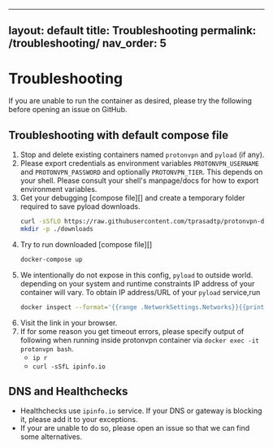 
---
layout: default
title: Troubleshooting
permalink: /troubleshooting/
nav_order: 5
---

# Troubleshooting

If you are unable to run the container as desired, please try the following before opening an issue
on GitHub.

## Troubleshooting with default compose file

1. Stop and delete existing containers named `protonvpn` and `pyload` (if any).
1. Please export credentials as environment variables `PROTONVPN_USERNAME` and `PROTONVPN_PASSWORD` and optionally `PROTONVPN_TIER`.
This depends on your shell. Please consult your shell's manpage/docs for how to export environment variables.
1. Get your debugging [compose file][] and create a temporary folder required to save pyload downloads.
    ```bash
    curl -sSfLO https://raw.githubusercontent.com/tprasadtp/protonvpn-docker/master/k8s/docker-compose.yml
    mkdir -p ./downloads
    ```
1. Try to run downloaded [compose file][]
    ```bash
    docker-compose up
    ```
1. We intentionally do not expose in this config, `pyload` to outside world. depending on your system and runtime constraints IP address of your container will vary. To obtain IP address/URL of your `pyload` service,run
    ```bash
    docker inspect --format='{{range .NetworkSettings.Networks}}{{printf "http://%s:8000\\n" .IPAddress}}{{end}}' protonvpn
    ```
1. Visit the link in your browser.
1. If for some reason you get timeout errors, please specify output of following when running inside protonvpn container via `docker exec -it protonvpn bash`.
    - `ip r`
    - `curl -sSfL ipinfo.io`

## DNS and Healthchecks

- Healthchecks use `ipinfo.io` service. If your DNS or gateway is blocking it, please add it to your exceptions.
- If your are unable to do so, please open an issue so that we can find some alternatives.
